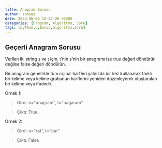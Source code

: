 ```yaml
---
title: Anagram Sorusu
author: sonsuz
date: 2023-06-05 12-22-20 +0300
categories: [Program, Algoritma, Soru]
tags: [python,c,basic,algoritma,soru]
---
```


## Geçerli Anagram Sorusu

Verilen iki string s ve t için, t'nin s'nin bir anagramı ise true değeri döndürür değilse false değeri döndürün.

Bir anagram genellikle tüm orjinal harfleri yalnızda bir kez kullanarak farklı bir kelime veya kelime grubunun harflerini yeniden düzenleyerek oluşturulan bir kelime veya ifadedir.

Örnek 1:

> Girdi: s="anagram", t="nagaram"

> Çıktı: True

Örnek 2:

> Girdi: s="rat", t="car"

> Çıktı: False
